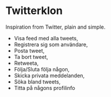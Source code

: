 # Twitterklon
Inspiration from Twitter, plain and simple.

- Visa feed med alla tweets, 
- Registrera sig som användare, 
- Posta tweet, 
- Ta bort tweet, 
- Retweeta, 
- Följa/Sluta följa någon, 
- Skicka privata meddelanden, 
- Söka bland tweets, 
- Titta på någons profilinfo
